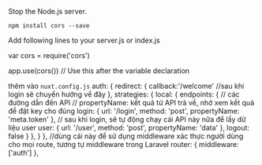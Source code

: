 Stop the Node.js server.

`npm install cors --save`


Add following lines to your server.js or index.js

var cors = require('cors')

app.use(cors()) // Use this after the variable declaration


thêm vào `nuxt.config.js`
auth: {
redirect: {
callback:'/welcome' //sau khi login sẽ chuyển hướng về đây
},
strategies: {
local: {
endpoints: {
// các đường dẫn đến API
// propertyName: kết quả từ API trả về, nhớ xem kết quả để đặt key cho đúng
login: { url: '/login', method: 'post', propertyName: 'meta.token' },
// sau khi login, sẽ tự động chạy cái API này nữa để lấy dữ liệu user
user: { url: '/user', method: 'post', propertyName: 'data' },
logout: false
}
},
}
},
//dùng cái này để sử dụng middleware xác thực người dùng cho mọi route, tương tự middleware trong Laravel
router: {
middleware: ['auth']
},
